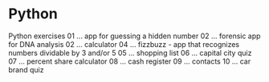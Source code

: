# Python
Python exercises
01 ... app for guessing a hidden number
02 ... forensic app for DNA analysis
02 ... calculator
04 ... fizzbuzz  - app that recognizes numbers dividable by 3 and/or 5
05 ... shopping list
06 ... capital city quiz
07 ... percent share calculator
08 ... cash register
09 ... contacts
10 ... car brand quiz
